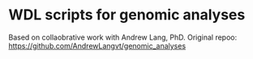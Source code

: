 # WDL scripts for genomic analyses

Based on collaobrative work with Andrew Lang, PhD. Original repoo: https://github.com/AndrewLangvt/genomic_analyses
